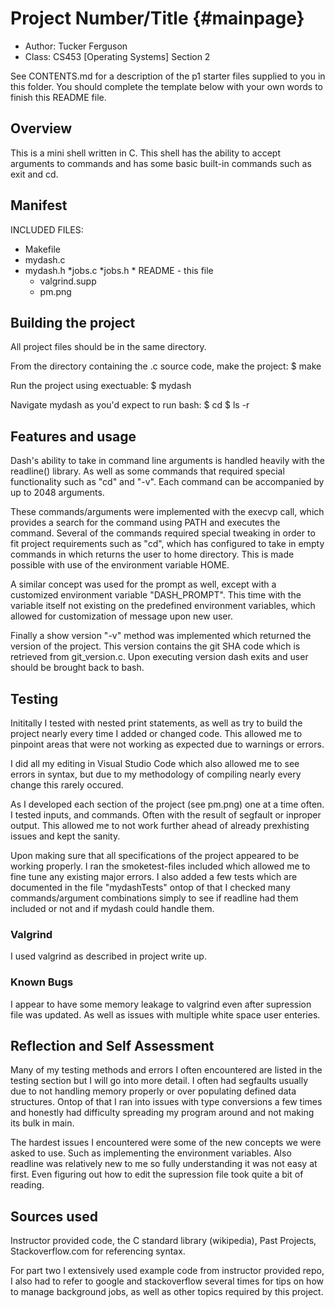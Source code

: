 # Project Number/Title {#mainpage}

* Author: Tucker Ferguson
* Class: CS453 [Operating Systems] Section 2

See CONTENTS.md for a description of the p1 starter files supplied to you in this folder. You
should complete the template below with your own words to finish this README file.

## Overview

This is a mini shell written in C. This shell has the ability to accept arguments
to commands and has some basic built-in commands such as exit and cd.

## Manifest

INCLUDED FILES:

 * Makefile
  * mydash.c
   * mydash.h
    *jobs.c
     *jobs.h
    * README - this file
     * valgrind.supp
      * pm.png

## Building the project

All project files should be in the same directory.

From the directory containing the .c source code, make the project:
    $ make

Run the project using exectuable:
    $ mydash

Navigate mydash as you'd expect to run bash:
 $ cd
 $ ls -r

## Features and usage

Dash's ability to take in command line arguments is handled heavily
with the readline() library. As well as some commands that required special
functionality such as "cd" and "-v". Each command can be accompanied by up to
2048 arguments.

These commands/arguments were implemented with the execvp call, which provides a
search for the command using PATH and executes the command. Several of the commands
required special tweaking in order to fit project requirements such as "cd", which has
configured to take in empty commands in which returns the user to home directory. This
is made possible with use of the environment variable HOME.

A similar concept was used for the prompt as well, except with a customized environment
variable "DASH_PROMPT". This time with the variable itself not existing on the predefined
environment variables, which allowed for customization of message upon new user.

Finally a show version "-v" method was implemented which returned the version of the project.
This version contains the git SHA code which is retrieved from git_version.c. Upon executing
version dash exits and user should be brought back to bash.

## Testing

Inititally I tested with nested print statements, as well as try to build the project
nearly every time I added or changed code. This allowed me to pinpoint areas that were
not working as expected due to warnings or errors.

I did all my editing in Visual Studio Code which also allowed me to see errors in
syntax, but due to my methodology of compiling nearly every change this rarely
occured.

As I developed each section of the project (see pm.png) one at a time often. I tested
inputs, and commands. Often with the result of segfault or inproper output. This allowed
me to not work further ahead of already prexhisting issues and kept the sanity.

Upon making sure that all specifications of the project appeared to be working properly. I
ran the smoketest-files included which allowed me to fine tune any existing major errors. I also
added a few tests which are documented in the file "mydashTests" ontop of that I checked many commands/argument combinations simply
to see if readline had them included or not and if mydash could handle them.

### Valgrind

I used valgrind as described in project write up.

### Known Bugs

I appear to have some memory leakage to valgrind even after supression file was updated. As well as issues with
multiple white space user enteries.


## Reflection and Self Assessment

Many of my testing methods and errors I often encountered are listed in the testing section but I will
go into more detail. I often had segfaults usually due to not handling memory properly or over populating
defined data structures. Ontop of that I ran into issues with type conversions a few times and honestly
had difficulty spreading my program around and not making its bulk in main.

The hardest issues I encountered were some of the new concepts we were asked to use. Such as implementing the
environment variables. Also readline was relatively new to me so fully understanding it was not easy at first.
Even figuring out how to edit the supression file took quite a bit of reading.

## Sources used

Instructor provided code, the C standard library (wikipedia),
Past Projects, Stackoverflow.com for referencing syntax.

For part two I extensively used example code from instructor provided repo, I also had to refer to 
google and stackoverflow several times for tips on how to manage background jobs, as well as other 
topics required by this project.
